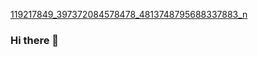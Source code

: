 [119217849_397372084578478_4813748795688337883_n](https://user-images.githubusercontent.com/52401617/124346640-7028e500-dbf9-11eb-9f39-664930d82499.jpg)



### Hi there 👋

<!--
**aimantahir/aimantahir** is a ✨ _special_ ✨ repository because its `README.md` (this file) appears on your GitHub profile.

Here are some ideas to get you started:

- 🔭 I’m currently working on ...
- 🌱 I’m currently learning ...
- 👯 I’m looking to collaborate on ...
- 🤔 I’m looking for help with ...
- 💬 Ask me about ...
- 📫 How to reach me: ...
- 😄 Pronouns: ...
- ⚡ Fun fact: ...
-->
